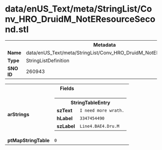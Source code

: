 <h1>data/enUS_Text/meta/StringList/Conv_HRO_DruidM_NotEResourceSecond.stl</h1><table><tr><th colspan="100%">Metadata</th></tr><tr><td><b>Name</b></td><td>data/enUS_Text/meta/StringList/Conv_HRO_DruidM_NotEResourceSecond.stl</td></tr><tr><td><b>Type</b></td><td>StringListDefinition</td></tr><tr><td><b>SNO ID</b></td><td>260943</td></tr></table>

<table><tr><th colspan="100%">Fields</th></tr><tr><td><b>arStrings</b></td><td><table><tr><th colspan="100%">StringTableEntry</th></tr><tr><td><b>szText</b></td><td><code>I need more wrath.</code></td></tr><tr><td><b>hLabel</b></td><td><code>3347454490</code></td></tr><tr><td><b>szLabel</b></td><td><code>Line4.BAE4.Dru.M</code></td></tr></table>


</td></tr><tr><td><b>ptMapStringTable</b></td><td><code>0</code></td></tr></table>

